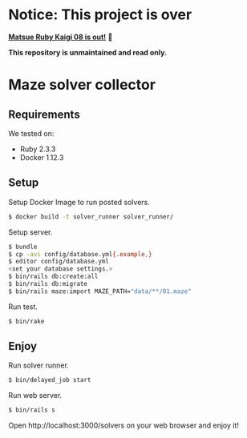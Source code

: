# Notice: This project is over

[**Matsue Ruby Kaigi 08 is out!**](https://magazine.rubyist.net/articles/0056/0056-MatsueRubyKaigi08Report.html) :tada:

**This repository is unmaintained and read only.**

# Maze solver collector

## Requirements

We tested on:

* Ruby 2.3.3
* Docker 1.12.3

## Setup

Setup Docker Image to run posted solvers.

```sh
$ docker build -t solver_runner solver_runner/
```

Setup server.

```sh
$ bundle
$ cp -avi config/database.yml{.example,}
$ editor config/database.yml
<set your database settings.>
$ bin/rails db:create:all
$ bin/rails db:migrate
$ bin/rails maze:import MAZE_PATH="data/**/01.maze"
```

Run test.

```sh
$ bin/rake
```

## Enjoy

Run solver runner.

```sh
$ bin/delayed_job start
```

Run web server.

```sh
$ bin/rails s
```

Open http://localhost:3000/solvers on your web browser and enjoy it!

